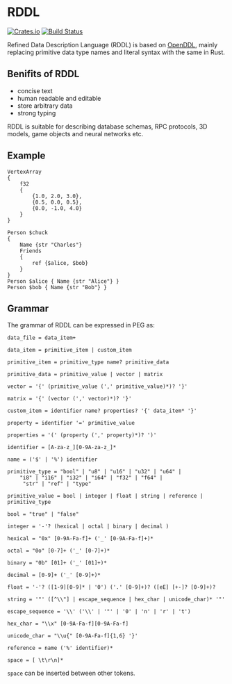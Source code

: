 # RDDL

[![Crates.io](https://img.shields.io/crates/v/rddl.svg)](https://crates.io/crates/rddl)
[![Build Status](https://travis-ci.org/J-F-Liu/rddl.png)](https://travis-ci.org/J-F-Liu/rddl)

Refined Data Description Language (RDDL) is based on [OpenDDL](http://openddl.org/), mainly replacing primitive data type names and literal syntax with the same in Rust.

## Benifits of RDDL

- concise text
- human readable and editable
- store arbitrary data
- strong typing

RDDL is suitable for describing database schemas, RPC protocols, 3D models, game objects and neural networks etc.

## Example
```
VertexArray
{
    f32
    {
        {1.0, 2.0, 3.0},
        {0.5, 0.0, 0.5},
        {0.0, -1.0, 4.0}
    }
}

Person $chuck
{
    Name {str "Charles"}
    Friends
    {
        ref {$alice, $bob}
    }
}
Person $alice { Name {str "Alice"} }
Person $bob { Name {str "Bob"} }
```

## Grammar

The grammar of RDDL can be expressed in PEG as:

```
data_file = data_item+

data_item = primitive_item | custom_item

primitive_item = primitive_type name? primitive_data

primitive_data = primitive_value | vector | matrix

vector = '{' (primitive_value (',' primitive_value)*)? '}'

matrix = '{' (vector (',' vector)*)? '}'

custom_item = identifier name? properties? '{' data_item* '}'

property = identifier '=' primitive_value

properties = '(' (property (',' property)*)? ')'

identifier = [A-za-z_][0-9A-za-z_]*

name = ('$' | '%') identifier

primitive_type = "bool" | "u8" | "u16" | "u32" | "u64" |
	"i8" | "i16" | "i32" | "i64" | "f32" | "f64" |
	 "str" | "ref" | "type"

primitive_value = bool | integer | float | string | reference | primitive_type

bool = "true" | "false"

integer = '-'? (hexical | octal | binary | decimal )

hexical = "0x" [0-9A-Fa-f]+ ('_' [0-9A-Fa-f]+)*

octal = "0o" [0-7]+ ('_' [0-7]+)*

binary = "0b" [01]+ ('_' [01]+)*

decimal = [0-9]+ ('_' [0-9]+)*

float = '-'? ([1-9][0-9]* | '0') ('.' [0-9]+)? ([eE] [+-]? [0-9]+)?

string = '"' ([^\\"] | escape_sequence | hex_char | unicode_char)* '"'

escape_sequence = '\\' ('\\' | '"' | '0' | 'n' | 'r' | 't')

hex_char = "\\x" [0-9A-Fa-f][0-9A-Fa-f]

unicode_char = "\\u{" [0-9A-Fa-f]{1,6} '}'

reference = name ('%' identifier)*

space = [ \t\r\n]*

```
`space` can be inserted between other tokens.
